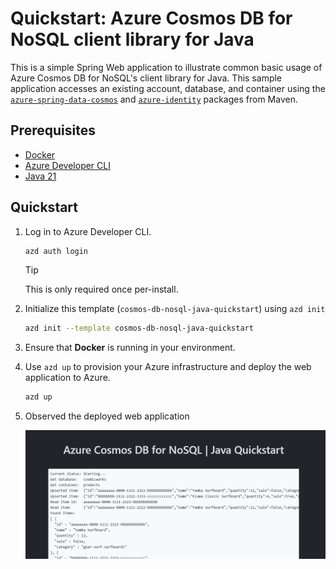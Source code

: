 <!--
---
page_type: sample
name: "Quickstart: Azure Cosmos DB for NoSQL and Azure SDK for Java"
description: This is a simple Spring web application to illustrate common basic usage of Azure Cosmos DB for NoSQL and the Azure SDK for Java.
urlFragment: template
languages:
- java
- azdeveloper
products:
- azure-cosmos-db
---
-->

# Quickstart: Azure Cosmos DB for NoSQL client library for Java

This is a simple Spring Web application to illustrate common basic usage of Azure Cosmos DB for NoSQL's client library for Java. This sample application accesses an existing account, database, and container using the [`azure-spring-data-cosmos`](https://mvnrepository.com/artifact/com.azure/azure-spring-data-cosmos) and [`azure-identity`](https://mvnrepository.com/artifact/com.azure/azure-identity) packages from Maven.

## Prerequisites

- [Docker](https://www.docker.com/)
- [Azure Developer CLI](https://aka.ms/azd-install)
- [Java 21](https://learn.microsoft.com/java/openjdk/download#openjdk-21)

## Quickstart

1. Log in to Azure Developer CLI.

    ```bash
    azd auth login
    ```

    > [!TIP]
    > This is only required once per-install.

1. Initialize this template (`cosmos-db-nosql-java-quickstart`) using `azd init`

    ```bash
    azd init --template cosmos-db-nosql-java-quickstart
    ```

1. Ensure that **Docker** is running in your environment.

1. Use `azd up` to provision your Azure infrastructure and deploy the web application to Azure.

    ```bash
    azd up
    ```

1. Observed the deployed web application

    ![Screenshot of the deployed web application.](assets/web.png)
